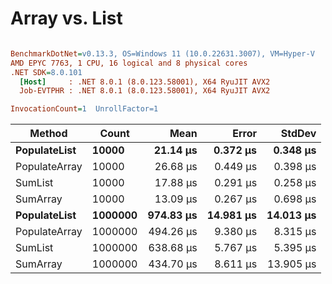 # Array vs. List


``` ini

BenchmarkDotNet=v0.13.3, OS=Windows 11 (10.0.22631.3007), VM=Hyper-V
AMD EPYC 7763, 1 CPU, 16 logical and 8 physical cores
.NET SDK=8.0.101
  [Host]     : .NET 8.0.1 (8.0.123.58001), X64 RyuJIT AVX2
  Job-EVTPHR : .NET 8.0.1 (8.0.123.58001), X64 RyuJIT AVX2

InvocationCount=1  UnrollFactor=1  

```
|        Method |   Count |      Mean |     Error |    StdDev |
|-------------- |-------- |----------:|----------:|----------:|
|  **PopulateList** |   **10000** |  **21.14 μs** |  **0.372 μs** |  **0.348 μs** |
| PopulateArray |   10000 |  26.68 μs |  0.449 μs |  0.398 μs |
|       SumList |   10000 |  17.88 μs |  0.291 μs |  0.258 μs |
|      SumArray |   10000 |  13.09 μs |  0.267 μs |  0.698 μs |
|  **PopulateList** | **1000000** | **974.83 μs** | **14.981 μs** | **14.013 μs** |
| PopulateArray | 1000000 | 494.26 μs |  9.380 μs |  8.315 μs |
|       SumList | 1000000 | 638.68 μs |  5.767 μs |  5.395 μs |
|      SumArray | 1000000 | 434.70 μs |  8.611 μs | 13.905 μs |
